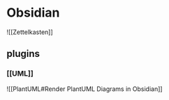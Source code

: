 # Obsidian
![[Zettelkasten]]

## plugins
### [[UML]]

![[PlantUML#Render PlantUML Diagrams in Obsidian]]
